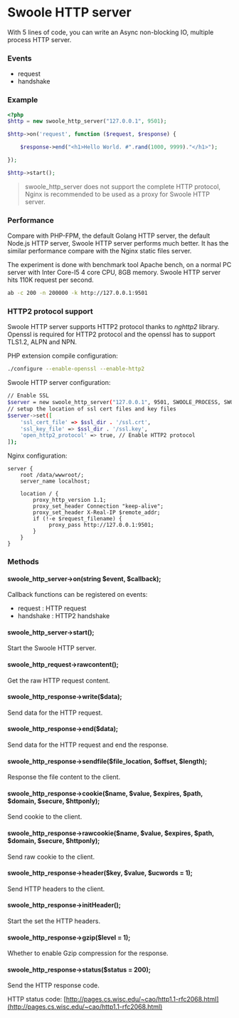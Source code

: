 # Swoole HTTP server

With 5 lines of code, you can write an Async non-blocking IO, multiple process HTTP server.

### Events

* request
* handshake

### Example

``` php
<?php 
$http = new swoole_http_server("127.0.0.1", 9501);

$http->on('request', function ($request, $response) {

    $response->end("<h1>Hello World. #".rand(1000, 9999)."</h1>");

});

$http->start();
```

> swoole_http_server does not support the complete HTTP protocol, Nginx is recommended to be used as a proxy for Swoole HTTP server.

### Performance

Compare with PHP-FPM, the default Golang HTTP server, the default Node.js HTTP server, Swoole HTTP server performs much better. It has the similar performance compare with the Nginx static files server. 

The experiment is done with benchmark tool Apache bench, on a normal PC server with Inter Core-I5 4 core CPU, 8GB memory. Swoole HTTP server hits 110K request per second.

``` bash
ab -c 200 -n 200000 -k http://127.0.0.1:9501
```
### HTTP2 protocol support

Swoole HTTP server supports HTTP2 protocol thanks to *nghttp2* library. Openssl is required for HTTP2 protocol and the openssl has to support TLS1.2, ALPN and NPN. 

PHP extension compile configuration:

``` bash
./configure --enable-openssl --enable-http2
```

Swoole HTTP server configuration:

``` bash
// Enable SSL
$server = new swoole_http_server("127.0.0.1", 9501, SWOOLE_PROCESS, SWOOLE_SOCK_TCP | SWOOLE_SSL);
// setup the location of ssl cert files and key files
$server->set([
    'ssl_cert_file' => $ssl_dir . '/ssl.crt',
    'ssl_key_file' => $ssl_dir . '/ssl.key',
    'open_http2_protocol' => true, // Enable HTTP2 protocol
]);
```

Nginx configuration:

``` text
server {
    root /data/wwwroot/;
    server_name localhost;

    location / {
        proxy_http_version 1.1;
        proxy_set_header Connection "keep-alive";
        proxy_set_header X-Real-IP $remote_addr;
        if (!-e $request_filename) {
             proxy_pass http://127.0.0.1:9501;
        }
    }
}
```

### Methods

#### swoole_http_server->on(string $event, $callback);

Callback functions can be registered on events:

* request : HTTP request
* handshake : HTTP2 handshake

#### swoole_http_server->start();

Start the Swoole HTTP server.

#### swoole_http_request->rawcontent();

Get the raw HTTP request content.

#### swoole_http_response->write($data);

Send data for the HTTP request.

#### swoole_http_response->end($data);

Send data for the HTTP request and end the response.

#### swoole_http_response->sendfile($file_location, $offset, $length);

Response the file content to the client.

#### swoole_http_response->cookie($name, $value, $expires, $path, $domain, $secure, $httponly);

Send cookie to the client.

#### swoole_http_response->rawcookie($name, $value, $expires, $path, $domain, $secure, $httponly);

Send raw cookie to the client.

#### swoole_http_response->header($key, $value, $ucwords = 1);

Send HTTP headers to the client.

#### swoole_http_response->initHeader();

Start the set the HTTP headers.

#### swoole_http_response->gzip($level = 1);

Whether to enable Gzip compression for the response.

#### swoole_http_response->status($status = 200);

Send the HTTP response code.

HTTP status code: [http://pages.cs.wisc.edu/~cao/http1.1-rfc2068.html](http://pages.cs.wisc.edu/~cao/http1.1-rfc2068.html)